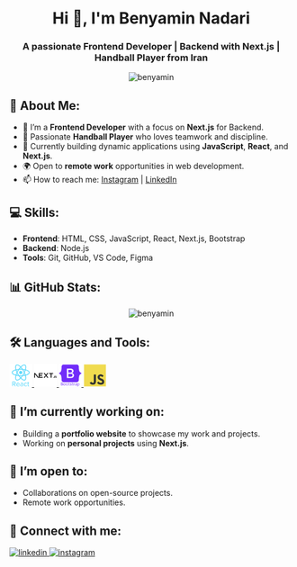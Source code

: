 <h1 align="center">Hi 👋, I'm Benyamin Nadari</h1>
<h3 align="center">A passionate Frontend Developer | Backend with Next.js | Handball Player from Iran</h3>

<p align="center">
  <img src="https://komarev.com/ghpvc/?username=benyamin&label=Profile%20Views&color=0e75b6&style=flat" alt="benyamin" />
</p>

## 🚀 About Me:
- 🎯 I’m a **Frontend Developer** with a focus on **Next.js** for Backend.
- 🏅 Passionate **Handball Player** who loves teamwork and discipline.
- 🔧 Currently building dynamic applications using **JavaScript**, **React**, and **Next.js**.
- 🌍 Open to **remote work** opportunities in web development.
- 📫 How to reach me: [Instagram](https://www.instagram.com/ibeny_24/) | [LinkedIn](https://www.linkedin.com/in/benyamin-naderi-60959834b)

## 💻 Skills:
- **Frontend**: HTML, CSS, JavaScript, React, Next.js, Bootstrap
- **Backend**: Node.js
- **Tools**: Git, GitHub, VS Code, Figma

## 📊 GitHub Stats:
<p align="center">
  <img src="https://github-readme-stats.vercel.app/api?username=benyamin&show_icons=true&hide_title=true&theme=radical" alt="benyamin" />
</p>

## 🛠 Languages and Tools:
<p align="left">
  <a href="https://reactjs.org/" target="_blank" rel="noreferrer">
    <img src="https://raw.githubusercontent.com/devicons/devicon/master/icons/react/react-original-wordmark.svg" alt="react" width="40" height="40"/>
  </a>
  <a href="https://nextjs.org/" target="_blank" rel="noreferrer">
    <img src="https://raw.githubusercontent.com/devicons/devicon/master/icons/nextjs/nextjs-original-wordmark.svg" alt="nextjs" width="40" height="40"/>
  </a>
  <a href="https://getbootstrap.com" target="_blank" rel="noreferrer">
    <img src="https://raw.githubusercontent.com/devicons/devicon/master/icons/bootstrap/bootstrap-plain-wordmark.svg" alt="bootstrap" width="40" height="40"/>
  </a>
  <a href="https://developer.mozilla.org/en-US/docs/Web/JavaScript" target="_blank" rel="noreferrer">
    <img src="https://raw.githubusercontent.com/devicons/devicon/master/icons/javascript/javascript-original.svg" alt="javascript" width="40" height="40"/>
  </a>
</p>

## 🎯 I’m currently working on:
- Building a **portfolio website** to showcase my work and projects.
- Working on **personal projects** using **Next.js**.

## 🤝 I’m open to:
- Collaborations on open-source projects.
- Remote work opportunities.

## 🔗 Connect with me:
<p align="left">
  <a href="https://www.linkedin.com/in/benyamin-naderi-60959834b" target="_blank">
    <img src="https://upload.wikimedia.org/wikipedia/commons/0/0e/LinkedIn_Logo_2023.png" alt="linkedin" height="30" width="40"/>
  </a>
  <a href="https://www.instagram.com/ibeny_24/" target="_blank">
    <img src="https://raw.githubusercontent.com/rahuldkjain/github-profile-readme-generator/master/src/images/icons/Social/instagram.svg" alt="instagram" height="30" width="40"/>
  </a>
</p>
